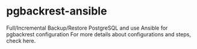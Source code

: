 # pgbackrest-ansible
Full/Incremental Backup/Restore PostgreSQL and use Ansible for pgbackrest configuration
For more details about configurations and steps, check here.
